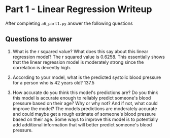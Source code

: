 # Part 1 - Linear Regression Writeup

After completing `a6_part1.py` answer the following questions

## Questions to answer

1. What is the r squared value?  What does this say about this linear regression model?
The r squared value is 0.6258. This essentially shows that the linear regression model is moderately strong since the correlation is decently high.

2. According to your model, what is the predicted systolic blood pressure for a person who is 42 years old?
137.5

3. How accurate do you think this model's predictions are?  Do you think this model is accurate enough to reliably predict someone's blood pressure based on their age?  Why or why not?  And if not, what could improve the model?
The models predictions are moderately accurate and could maybe get a rough estimate of someone's blood pressure based on their age. Some ways to improve this model is to potentially add additional information that will better predict someone's blood pressure.